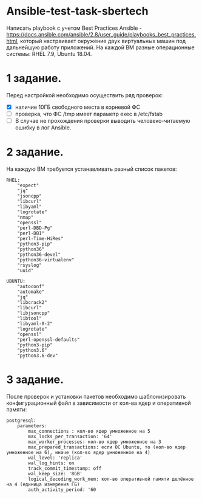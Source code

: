 # Ansible-test-task-sbertech

Написать playbook с учетом Best Practices Ansible - https://docs.ansible.com/ansible/2.8/user_guide/playbooks_best_practices.html, который настраивает окружение двух виртуальных машин под дальнейшую работу приложений.
На каждой ВМ разные операционные системы: RHEL 7.9, Ubuntu 18.04.

# 1 задание.

Перед настройкой необходимо осуществить ряд проверок:

- [x] наличие 10ГБ свободного места в корневой ФС
- [ ] проверка, что ФС /tmp имеет параметр exec в /etc/fstab
- [ ] В случае не прохождения проверки выводить человеко-читаемую ошибку в лог Ansible.

# 2 задание.

На каждую ВМ требуется устанавливать разный список пакетов:

```
RHEL:
    "expect"
    "jq"
    "jsoncpp"
    "libcurl"
    "libyaml"
    "logrotate"
    "nmap"
    "openssl"
    "perl-DBD-Pg"
    "perl-DBI"
    "perl-Time-HiRes"
    "python3-pip"
    "python36"
    "python36-devel"
    "python36-virtualenv"
    "rsyslog"
    "uuid"
    
UBUNTU:
    "autoconf"
    "automake"
    "jq"
    "libcrack2"
    "libcurl"
    "libjsoncpp"
    "libtool"
    "libyaml-0-2"
    "logrotate"
    "openssl"
    "perl-openssl-defaults"
    "python3-pip"
    "python3.6"
    "python3.6-dev"
```

# 3 задание.

После проверок и установки пакетов необходимо шаблонизировать конфигурационный файл в зависимости от кол-ва ядер и оперативной памяти:

```
postgresql: 
    parameters: 
        max_connections : кол-во ядер умноженное на 5 
        max_locks_per_transaction: '64' 
        max_worker_processes: кол-во ядер умноженное на 3 
        max_prepared_transactions: если ОС Ubuntu, то (кол-во ядер умноженное на 6), иначе (кол-во ядер умноженное на 4) 
        wal_level: 'replica' 
        wal_log_hints: on 
        track_commit_timestamp: off 
        wal_keep_size: '8GB' 
        logical_decoding_work_mem: кол-во оперативной памяти делённое на 4 (единица измерения ГБ) 
        auth_activity_period: '60
```